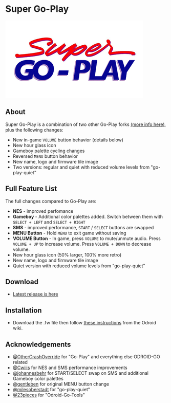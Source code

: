 # Super Go-Play
![Super Go-Play](logo.png?raw=true "Super Go-Play")

## About

Super Go-Play is a combination of two other Go-Play forks [(more info here)](https://forum.odroid.com/viewtopic.php?f=159&p=248618), plus the following changes:

- New in-game `VOLUME` button behavior (details below)
- New hour glass icon
- Gameboy palette cycling changes
- Reversed `MENU` button behavior
- New name, logo and firmware tile image
- Two versions: regular and quiet with reduced volume levels from "go-play-quiet"

## Full Feature List

The full changes compared to Go-Play are:

- **NES** - improved perfomance
- **Gameboy** - Additional color palettes added. Switch between them with `SELECT + LEFT` and `SELECT + RIGHT`
- **SMS** - improved performance, `START` / `SELECT` buttons are swapped
- **MENU Button** - Hold `MENU` to exit game without saving
- **VOLUME Button** - In game, press `VOLUME` to mute/unmute audio. Press `VOLUME + UP` to increase volume. Press `VOLUME + DOWN` to decrease volume.
- New hour glass icon (50% larger, 100% more retro)
- New name, logo and firmware tile image
- Quiet version with reduced volume levels from "go-play-quiet"

## Download

- [Latest release is here](https://github.com/mattkj/super-go-play/releases/tag/v1.0.0)

## Installation

- Download the .fw file then follow [these instructions](https://wiki.odroid.com/odroid_go/write_app) from the Odroid wiki.

## Acknowledgements

- [@OtherCrashOverride](https://github.com/OtherCrashOverride/go-play) for "Go-Play" and everything else ODROID-GO related
- [@Cwiiis](https://github.com/Cwiiis/go-play/tree/wip/cwiiis/partial_updates) for NES and SMS performance improvements
- [@johannesbehr](https://github.com/johannesbehr/go-play) for START/SELECT swap on SMS and additional Gameboy color palettes
- [@gentleben](https://github.com/gentleben/go-play) for original MENU button change
- [@milesoberstadt](https://github.com/milesoberstadt/go-play-quiet) for "go-play-quiet"
- [@23pieces](https://github.com/23pieces/Odroid-Go-Tools) for "Odroid-Go-Tools"
